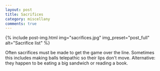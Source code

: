 ```yaml
---
layout: post
title: Sacrifices
category: miscellany
comments: true
---
```


{% include post-img.html img="sacrifices.jpg" img_preset="post_full" alt="Sacrifice list" %}

Often sacrifices must be made to get the game over the line. Sometimes this includes making balls telepathic so their lips don't move. Alternative: they happen to be eating a big sandwich or reading a book. 